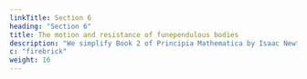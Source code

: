 ```yaml
---
linkTitle: Section 6
heading: "Section 6"
title: The motion and resistance of funependulous bodies
description: "We simplify Book 2 of Principia Mathematica by Isaac Newton."
c: "firebrick"
weight: 16
---
```

